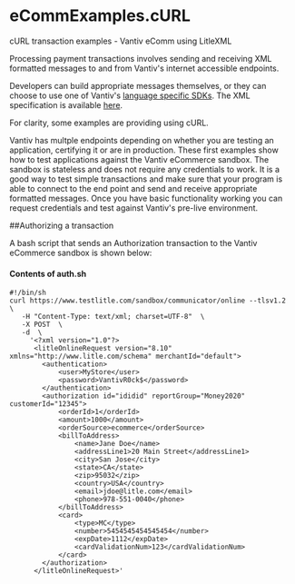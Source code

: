 # eCommExamples.cURL
cURL transaction examples - Vantiv eComm using LitleXML

Processing payment transactions involves sending and receiving XML formatted messages to and from Vantiv's internet accessible endpoints.

Developers can build appropriate messages themselves, or they can choose to use one of Vantiv's [language specific SDKs](https://developer.vantiv.com/community/ecommerce/pages/sdks).  The XML specification is available [here](https://developer.vantiv.com/docs/DOC-1172).

For clarity, some examples are providing using  cURL.

Vantiv has multple endpoints depending on whether you are testing an application, certifying it or are in production. These first examples show how to test applications against the Vantiv eCommerce sandbox. The sandbox is stateless and does not require any credentials to work. It is a good way to test simple transactions and make sure that your program is able to connect to the end point and send and receive appropriate formatted messages. Once you have basic functionality working you can request credentials and test against Vantiv's pre-live environment.

##Authorizing a transaction

A bash script that sends an Authorization transaction to the Vantiv eCommerce sandbox is shown below:

#### Contents of auth.sh

````
#!/bin/sh
curl https://www.testlitle.com/sandbox/communicator/online --tlsv1.2  \
   -H "Content-Type: text/xml; charset=UTF-8"  \
   -X POST  \
   -d  \
     '<?xml version="1.0"?>
      <litleOnlineRequest version="8.10" xmlns="http://www.litle.com/schema" merchantId="default">
        <authentication>
            <user>MyStore</user>
            <password>VantivR0ck$</password>
        </authentication>
        <authorization id="ididid" reportGroup="Money2020" customerId="12345">
            <orderId>1</orderId>
            <amount>1000</amount>
            <orderSource>ecommerce</orderSource>
            <billToAddress>
                <name>Jane Doe</name>
                <addressLine1>20 Main Street</addressLine1>
                <city>San Jose</city>
                <state>CA</state>
                <zip>95032</zip>
                <country>USA</country>
                <email>jdoe@litle.com</email>
                <phone>978-551-0040</phone>
            </billToAddress>
            <card>
                <type>MC</type>
                <number>5454545454545454</number>
                <expDate>1112</expDate>
                <cardValidationNum>123</cardValidationNum>
            </card>
        </authorization>
      </litleOnlineRequest>'
````








